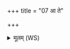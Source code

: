 +++
title = "07 आ ते"

+++
<details><summary>मूलम् (WS)</summary>

आ ते स्तोत्राणि वर्धनानि यामि देहि तन्महां यददत्तमस्ति । ।  
युज्यो नः सप्तपदः सखासि समा नौ बन्धुर्वरुणः समा जा ॥ ९ ॥
</details>